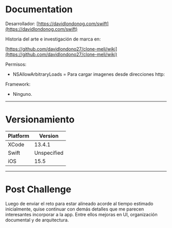 # Documentation

Desarrollador:
[https://davidlondonog.com/swift](https://davidlondonog.com/swift)


Historia del arte e investigación de marca en:

[https://github.com/davidlondono27/clone-meli/wiki](https://github.com/davidlondono27/clone-meli/wiki)

Permisos:

- NSAllowArbitraryLoads = Para cargar imagenes desde direcciones http:

Framework:

- Ninguno.

---

# Versionamiento

| Platform | Version |
| --- | --- |
| XCode | 13.4.1 |
| Swift | Unspecified |
| iOS | 15.5 |

---

# Post Challenge

Luego de enviar el reto para estar alineado acorde al tiempo estimado inicialmente, quise continuar con demás detalles que me parecen interesantes incorporar a la app. Entre ellos mejoras en UI, organización documental y de arquitectura.
